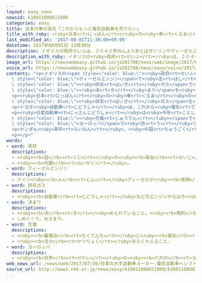 ```yaml
---
layout: easy_news
newsid: k10011080811000
categories: easy
title: 日本の車の会社「これからもっと電気自動車を売りたい」
title_with_ruby: <ruby>日本<rt>にっぽん</rt></ruby>の<ruby>車<rt>くるま</rt></ruby>の<ruby>会社<rt>かいしゃ</rt></ruby>「これからもっと<ruby>電気<rt>でんき</rt></ruby><ruby>自動車<rt>じどうしゃ</rt></ruby>を<ruby>売<rt>う</rt></ruby>りたい」
last_modified_at: '2017-08-01T11:30:00+09:00'
datetime: 2017年08月01日 11時30分
description: イギリスの政府せいふは、２０４０年ねんよりあとはガソリンやディーゼルエンジンで走はしる車くるまを売うってはいけないと言いいました。
description_with_ruby: イギリスの<ruby>政府<rt>せいふ</rt></ruby>は、２０４０<ruby>年<rt>ねん</rt></ruby>よりあとはガソリンやディーゼルエンジンで<ruby>走<rt>はし</rt></ruby>る<ruby>車<rt>くるま</rt></ruby>を<ruby>売<rt>う</rt></ruby>ってはいけないと<ruby>言<rt>い</rt></ruby>いました。
image_url: https://newswebeasy.github.io/ja201708/news/web/image/2017/08/01/k10011080811000.jpg
voice_url: https://newswebeasy.github.io/ja201708/news/easy/voice/2017/08/01/k10011080811000.mp3
contents: "<p>イギリスの<span style=\"color: blue;\"><ruby>政府<rt>せいふ</rt></ruby></span>は、２０４０<ruby>年<rt>ねん</rt></ruby>よりあとはガソリンや<span\
  \ style=\"color: blue;\">ディーゼルエンジン</span>で<ruby>走<rt>はし</rt></ruby>る<ruby>車<rt>くるま</rt></ruby>を<ruby>売<rt>う</rt></ruby>ってはいけないと<ruby>言<rt>い</rt></ruby>いました。イギリス<ruby>以外<rt>いがい</rt></ruby>の<ruby>国<rt>くに</rt></ruby>でも、<ruby>車<rt>くるま</rt></ruby>の<span\
  \ style=\"color: blue;\"><ruby>排気<rt>はいき</rt></ruby>ガス</span>で<ruby>空気<rt>くうき</rt></ruby>が<ruby>汚<rt>よご</rt></ruby>れないようにするために<span\
  \ style=\"color: blue;\"><ruby>決<rt>き</rt></ruby>まり</span>を<ruby>厳<rt>きび</rt></ruby>しくしています。</p>\n\
  <p><ruby>日本<rt>にっぽん</rt></ruby>の<ruby>車<rt>くるま</rt></ruby>の<ruby>会社<rt>かいしゃ</rt></ruby>も、<ruby>電気<rt>でんき</rt></ruby>で<ruby>走<rt>はし</rt></ruby>って<span\
  \ style=\"color: blue;\"><ruby>排気<rt>はいき</rt></ruby>ガス</span>を<ruby>出<rt>だ</rt></ruby>さない「<ruby>電気<rt>でんき</rt></ruby><ruby>自動車<rt>じどうしゃ</rt></ruby>」をもっとつくって<ruby>売<rt>う</rt></ruby>りたいと<ruby>考<rt>かんが</rt></ruby>えています。</p>\n\
  <p>トヨタ<ruby>自動車<rt>じどうしゃ</rt></ruby>は、これから<ruby>電気<rt>でんき</rt></ruby><ruby>自動車<rt>じどうしゃ</rt></ruby>をたくさん<ruby>生産<rt>せいさん</rt></ruby>して、２０１９<ruby>年<rt>ねん</rt></ruby>から<ruby>中国<rt>ちゅうごく</rt></ruby>で<ruby>電気<rt>でんき</rt></ruby><ruby>自動車<rt>じどうしゃ</rt></ruby>を<ruby>売<rt>う</rt></ruby>りたいと<ruby>考<rt>かんが</rt></ruby>えています。</p>\n\
  <p><ruby>日産自動車<rt>にっさんじどうしゃ</rt></ruby>は<ruby>今年<rt>ことし</rt></ruby>の<ruby>秋<rt>あき</rt></ruby>に、１<ruby>回<rt>かい</rt></ruby>の<span\
  \ style=\"color: blue;\"><ruby>充電<rt>じゅうでん</rt></ruby></span>で<ruby>長<rt>なが</rt></ruby>く<ruby>走<rt>はし</rt></ruby>ることができる<ruby>新<rt>あたら</rt></ruby>しい<ruby>電気<rt>でんき</rt></ruby><ruby>自動車<rt>じどうしゃ</rt></ruby>を<ruby>日本<rt>にっぽん</rt></ruby>やアメリカ、<span\
  \ style=\"color: blue;\">ヨーロッパ</span>で<ruby>売<rt>う</rt></ruby>り<ruby>始<rt>はじ</rt></ruby>めます。<ruby>中国<rt>ちゅうごく</rt></ruby>では<ruby>値段<rt>ねだん</rt></ruby>が<ruby>安<rt>やす</rt></ruby>い<ruby>電気<rt>でんき</rt></ruby><ruby>自動車<rt>じどうしゃ</rt></ruby>を<ruby>新<rt>あたら</rt></ruby>しく<ruby>売<rt>う</rt></ruby>る<ruby>計画<rt>けいかく</rt></ruby>です。</p>\n\
  <p>ホンダも<ruby>来年<rt>らいねん</rt></ruby>、<ruby>中国<rt>ちゅうごく</rt></ruby>で<ruby>電気<rt>でんき</rt></ruby><ruby>自動車<rt>じどうしゃ</rt></ruby>を<ruby>売<rt>う</rt></ruby>り<ruby>始<rt>はじ</rt></ruby>める<ruby>計画<rt>けいかく</rt></ruby>です。</p>\n\
  <p></p>"
words:
- word: 政府
  descriptions:
  - <ruby><rb>国</rb><rt>くに</rt></ruby>の<ruby><rb>政治</rb><rt>せいじ</rt></ruby>を<ruby><rb>行</rb><rt>おこな</rt></ruby>うところ。
  - <ruby><rb>内閣</rb><rt>ないかく</rt></ruby>。
- word: ディーゼルエンジン
  descriptions:
  - ドイツ<ruby><rb>人</rb><rt>じん</rt></ruby>ディーゼルが<ruby><rb>発明</rb><rt>はつめい</rt></ruby>したエンジン。<ruby><rb>圧縮</rb><rt>あっしゅく</rt></ruby>した<ruby><rb>空気</rb><rt>くうき</rt></ruby>の<ruby><rb>中</rb><rt>なか</rt></ruby>に<ruby><rb>重油</rb><rt>じゅうゆ</rt></ruby>や<ruby><rb>軽油</rb><rt>けいゆ</rt></ruby>をふきこんで<ruby><rb>爆発</rb><rt>ばくはつ</rt></ruby>させ、その<ruby><rb>勢</rb><rt>いきお</rt></ruby>いでピストンを<ruby><rb>動</rb><rt>うご</rt></ruby>かす。ジーゼルエンジン。
- word: 排気ガス
  descriptions:
  - <ruby><rb>自動車</rb><rt>じどうしゃ</rt></ruby>などのエンジンからはき<ruby><rb>出</rb><rt>だ</rt></ruby>される、<ruby><rb>不用</rb><rt>ふよう</rt></ruby>になったガス。<ruby><rb>有害</rb><rt>ゆうがい</rt></ruby>な<ruby><rb>物質</rb><rt>ぶっしつ</rt></ruby>をふくみ、<ruby><rb>大気汚染</rb><rt>たいきおせん</rt></ruby>の<ruby><rb>原因</rb><rt>げんいん</rt></ruby>になる。
- word: 決まり
  descriptions:
  - <ruby><rb>決</rb><rt>き</rt></ruby>められていること。<ruby><rb>規則</rb><rt>きそく</rt></ruby>。<ruby><rb>習慣</rb><rt>しゅうかん</rt></ruby>。
  - しめくくり。おさまり。
- word: 充電
  descriptions:
  - <ruby><rb>蓄電池</rb><rt>ちくでんち</rt></ruby>に<ruby><rb>電気</rb><rt>でんき</rt></ruby>をたくわえること。
  - <ruby><rb>活力</rb><rt>かつりょく</rt></ruby>をたくわえること。
- word: ヨーロッパ
  descriptions:
  - <ruby><rb>世界</rb><rt>せかい</rt></ruby>の<ruby><rb>六大州</rb><rt>ろくだいしゅう</rt></ruby>の<ruby><rb>一</rb><rt>ひと</rt></ruby>つ。アジアの<ruby><rb>北西</rb><rt>ほくせい</rt></ruby>、アフリカの<ruby><rb>北</rb><rt>きた</rt></ruby>にある。<ruby><rb>産業</rb><rt>さんぎょう</rt></ruby>や<ruby><rb>文化</rb><rt>ぶんか</rt></ruby>が<ruby><rb>発達</rb><rt>はったつ</rt></ruby>した<ruby><rb>国</rb><rt>くに</rt></ruby>が<ruby><rb>多</rb><rt>おお</rt></ruby>い。
web_news_url: /news/web/2017/07/30/日本の大手自動車メーカー-電気自動車へシフト本格化/
source_url: http://www3.nhk.or.jp/news/easy/k10011080811000/k10011080811000.html
...
```

